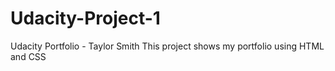 # Udacity-Project-1
Udacity Portfolio - Taylor Smith
This project shows my portfolio using HTML and CSS
